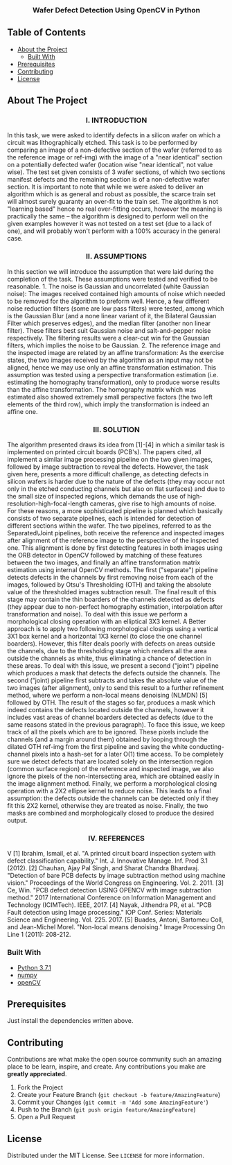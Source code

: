 


<br />
<p align="center">

  <h3 align="center">Wafer Defect Detection Using OpenCV in Python</h3>


  </p>
</p>



<!-- TABLE OF CONTENTS -->
## Table of Contents

* [About the Project](#about-the-project)
  * [Built With](#built-with)
* [Prerequisites](#prerequisites)
* [Contributing](#contributing)
* [License](#license)


<!-- ABOUT THE PROJECT -->
## About The Project
<h3 align="center">I. INTRODUCTION</h3>
In this task, we were asked to identify defects in a silicon wafer on which a circuit was lithographically etched. This task is to be performed by comparing an image of a non-defective section of the wafer (referred to as the reference image or ref-img) with the image of a "near identical" section on a potentially defected wafer (location wise "near identical", not value wise). The test set given consists of 3 wafer sections, of which two sections manifest defects and the remaining section is of a non-defective wafer section.
It is important to note that while we were asked to deliver an algorithm which is as general and robust as possible, the scarce train set will almost surely guaranty an over-fit to the train set. The algorithm is not "learning based" hence no real over-fitting occurs, however the meaning is practically the same – the algorithm is designed to perform well on the given examples however it was not tested on a test set (due to a lack of one), and will probably won't perform with a 100% accuracy in the general case.
<h3 align="center">II. ASSUMPTIONS</h3>
In this section we will introduce the assumption that were laid during the completion of the task. These assumptions were tested and verified to be reasonable.
1. The noise is Gaussian and uncorrelated (white Gaussian noise): The images received contained high amounts of noise which needed to be removed for the algorithm to preform well. Hence, a few different noise reduction filters (some are low pass filters) were tested, among which is the Gaussian Blur (and a none linear variant of it, the Bilateral Gaussian Filter which preserves edges), and the median filter (another non linear filter). These filters best suit Gaussian noise and salt-and-pepper noise respectively. The filtering results were a clear-cut win for the Gaussian filters, which implies the noise to be Gaussian.
2. The reference image and the inspected image are related by an affine transformation: As the exercise states, the two images received by the algorithm as an input may not be aligned, hence we may use only an affine transformation estimation. This assumption was tested using a perspective transformation estimation (i.e. estimating the homography transformation), only to produce worse results than the affine transformation. The homography matrix which was estimated also showed extremely small perspective factors (the two left elements of the third row), which imply the transformation is indeed an affine one.
<h3 align="center">III. SOLUTION</h3>
The algorithm presented draws its idea from [1]-[4] in which a similar task is implemented on printed circuit boards (PCB's). The papers cited, all implement a similar image processing pipeline on the two given images, followed by image subtraction to reveal the defects. However, the task given here, presents a more difficult challenge, as detecting defects in silicon wafers is harder due to the nature of the defects (they may occur not only in the etched conducting channels but also on flat surfaces) and due to the small size of inspected regions, which demands the use of high-resolution-high-focal-length cameras, give rise to high amounts of noise. For these reasons, a more sophisticated pipeline is planned which basically consists of two separate pipelines, each is intended for
detection of different sections within the wafer. The two pipelines, referred to as the Separated\Joint pipelines, both receive the reference and inspected images after alignment of the reference image to the perspective of the inspected one. This alignment is done by first detecting features in both images using the ORB detector in OpenCV followed by matching of these features between the two images, and finally an affine transformation matrix estimation using internal OpenCV methods.
The first ("separate") pipeline detects defects in the channels by first removing noise from each of the images, followed by Otsu's Thresholding (OTH) and taking the absolute value of the thresholded images subtraction result. The final result of this stage may contain the thin boarders of the channels detected as defects (they appear due to non-perfect homography estimation, interpolation after transformation and noise). To deal with this issue we perform a morphological closing operation with an elliptical 3X3 kernel. A Better approach is to apply two following morphological closings using a vertical 3X1 box kernel and a horizontal 1X3 kernel (to close the one channel boarders). However, this filter deals poorly with defects on areas outside the channels, due to the thresholding stage which renders all the area outside the channels as white, thus eliminating a chance of detection in these areas. To deal with this issue, we present a second ("joint") pipeline which produces a mask that detects the defects outside the channels.
The second ("joint) pipeline first subtracts and takes the absolute value of the two images (after alignment), only to send this result to a further refinement method, where we perform a non-local means denoising (NLMDN) [5] followed by OTH. The result of the stages so far, produces a mask which indeed contains the defects located outside the channels, however it includes vast areas of channel boarders detected as defects (due to the same reasons stated in the previous paragraph). To face this issue, we keep track of all the pixels which are to be ignored. These pixels include the channels (and a margin around them) obtained by looping through the dilated OTH ref-img from the first pipeline and saving the white conducting-channel pixels into a hash-set for a later O(1) time access. To be completely sure we detect defects that are located solely on the intersection region (common surface region) of the reference and inspected image, we also ignore the pixels of the non-intersecting area, which are obtained easily in the image alignment method. Finally, we perform a morphological closing operation with a 2X2 ellipse kernel to reduce noise. This leads to a final assumption: the defects outside the channels can be detected only if they fit this 2X2 kernel, otherwise they are treated as noise.
Finally, the two masks are combined and morphologically closed to produce the desired output.
<h3 align="center">IV. REFERENCES</h3>V
[1] Ibrahim, Ismail, et al. "A printed circuit board inspection system with defect classification capability." Int. J. Innovative Manage. Inf. Prod 3.1 (2012).
[2] Chauhan, Ajay Pal Singh, and Sharat Chandra Bhardwaj. "Detection of bare PCB defects by image subtraction method using machine vision." Proceedings of the World Congress on Engineering. Vol. 2. 2011.
[3] Ce, Win. "PCB defect detection USING OPENCV with image subtraction method." 2017 International Conference on Information Management and Technology (ICIMTech). IEEE, 2017.
[4] Nayak, Jithendra PR, et al. "PCB Fault detection using Image processing." IOP Conf. Series: Materials Science and Engineering. Vol. 225. 2017.
[5] Buades, Antoni, Bartomeu Coll, and Jean-Michel Morel. "Non-local means denoising." Image Processing On Line 1 (2011): 208-212.

### Built With
* [Python 3.7.1](https://www.python.org/downloads/release/python-371/)
* [numpy](https://numpy.org/)
* [openCV](https://opencv.org/)




## Prerequisites

Just install the dependencies written above.


<!-- CONTRIBUTING -->
## Contributing

Contributions are what make the open source community such an amazing place to be learn, inspire, and create. Any contributions you make are **greatly appreciated**.

1. Fork the Project
2. Create your Feature Branch (`git checkout -b feature/AmazingFeature`)
3. Commit your Changes (`git commit -m 'Add some AmazingFeature'`)
4. Push to the Branch (`git push origin feature/AmazingFeature`)
5. Open a Pull Request



<!-- LICENSE -->
## License

Distributed under the MIT License. See `LICENSE` for more information.



<!-- MARKDOWN LINKS & IMAGES -->
<!-- https://www.markdownguide.org/basic-syntax/#reference-style-links -->
[contributors-shield]: https://img.shields.io/github/contributors/nadavleh/repo.svg?style=flat-square
[forks-shield]: https://img.shields.io/github/forks/nadavleh/repo.svg?style=flat-square
[forks-url]: https://github.com/nadavleh/repo/network/members
[stars-shield]: https://img.shields.io/github/stars/nadavleh/repo.svg?style=flat-square
[stars-url]: https://github.com/nadavleh/repo/stargazers
[issues-shield]: https://img.shields.io/github/issues/nadavleh/repo.svg?style=flat-square
[issues-url]: https://github.com/nadavleh/repo/issues
[license-shield]: https://img.shields.io/github/license/nadavleh/repo.svg?style=flat-square

